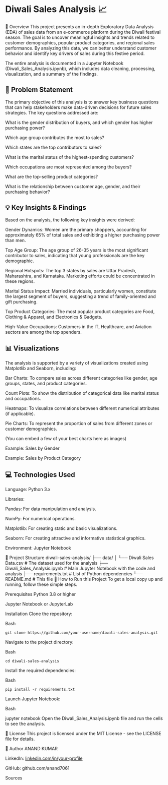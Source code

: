 # Diwali Sales Analysis 📈
📝 Overview
This project presents an in-depth Exploratory Data Analysis (EDA) of sales data from an e-commerce platform during the Diwali festival season. The goal is to uncover meaningful insights and trends related to customer demographics, popular product categories, and regional sales performance. By analyzing this data, we can better understand customer behavior and identify key drivers of sales during this festive period.

The entire analysis is documented in a Jupyter Notebook (Diwali_Sales_Analysis.ipynb), which includes data cleaning, processing, visualization, and a summary of the findings.

## 🎯 Problem Statement
The primary objective of this analysis is to answer key business questions that can help stakeholders make data-driven decisions for future sales strategies. The key questions addressed are:

What is the gender distribution of buyers, and which gender has higher purchasing power?

Which age group contributes the most to sales?

Which states are the top contributors to sales?

What is the marital status of the highest-spending customers?

Which occupations are most represented among the buyers?

What are the top-selling product categories?

What is the relationship between customer age, gender, and their purchasing behavior?

## 💡 Key Insights & Findings
Based on the analysis, the following key insights were derived:

Gender Dynamics: Women are the primary shoppers, accounting for approximately 65% of total sales and exhibiting a higher purchasing power than men.

Top Age Group: The age group of 26-35 years is the most significant contributor to sales, indicating that young professionals are the key demographic.

Regional Hotspots: The top 3 states by sales are Uttar Pradesh, Maharashtra, and Karnataka. Marketing efforts could be concentrated in these regions.

Marital Status Impact: Married individuals, particularly women, constitute the largest segment of buyers, suggesting a trend of family-oriented and gift purchasing.

Top Product Categories: The most popular product categories are Food, Clothing & Apparel, and Electronics & Gadgets.

High-Value Occupations: Customers in the IT, Healthcare, and Aviation sectors are among the top spenders.

## 📊 Visualizations
The analysis is supported by a variety of visualizations created using Matplotlib and Seaborn, including:

Bar Charts: To compare sales across different categories like gender, age groups, states, and product categories.

Count Plots: To show the distribution of categorical data like marital status and occupations.

Heatmaps: To visualize correlations between different numerical attributes (if applicable).

Pie Charts: To represent the proportion of sales from different zones or customer demographics.

(You can embed a few of your best charts here as images)

Example: Sales by Gender

Example: Sales by Product Category

## 💻 Technologies Used
Language: Python 3.x

Libraries:

Pandas: For data manipulation and analysis.

NumPy: For numerical operations.

Matplotlib: For creating static and basic visualizations.

Seaborn: For creating attractive and informative statistical graphics.

Environment: Jupyter Notebook

📁 Project Structure
    diwali-sales-analysis/
    ├── data/
    │   └── Diwali Sales Data.csv     # The dataset used for the analysis
    ├── Diwali_Sales_Analysis.ipynb   # Main Jupyter Notebook with the code and analysis
    ├── requirements.txt              # List of Python dependencies
    └── README.md                     # This file
🚀 How to Run this Project
To get a local copy up and running, follow these simple steps.

Prerequisites
Python 3.8 or higher

Jupyter Notebook or JupyterLab

Installation
Clone the repository:

  Bash
  
    git clone https://github.com/your-username/diwali-sales-analysis.git
  Navigate to the project directory:

  Bash
    
    cd diwali-sales-analysis
  Install the required dependencies:

  Bash
  
    pip install -r requirements.txt
  Launch Jupyter Notebook:

Bash

jupyter notebook
Open the Diwali_Sales_Analysis.ipynb file and run the cells to see the analysis.

📄 License
This project is licensed under the MIT License - see the LICENSE file for details.

👤 Author
ANAND KUMAR

LinkedIn: [linkedin.com/in/your-profile](https://www.linkedin.com/in/anand-kumar-724472255/)

GitHub: github.com/anand7061


Sources







